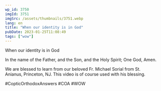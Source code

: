 ```yaml
---
wp_id: 3750
imgId: 3751
imgSrc: /assets/thumbnails/3751.webp
lang: en
title: "When our identity is in God"
pubDate: 2023-01-25T11:08:49
tags: ["wow"]
---
```


<!-- page: 6 -->

<p>When our identity is in God</p>
<p>In the name of the Father, and the Son, and the Holy Spirit; One God, Amen.</p>
<p>We are blessed to learn from our beloved Fr. Michael Sorial from St. Anianus, Princeton, NJ. This video is of course used with his blessing.</p>
<p>#CopticOrthodoxAnswers #COA #WOW</p>
